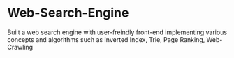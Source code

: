 # Web-Search-Engine
Built a web search engine with user-freindly front-end implementing various concepts and algorithms such as Inverted Index, 
Trie, Page Ranking, Web-Crawling
